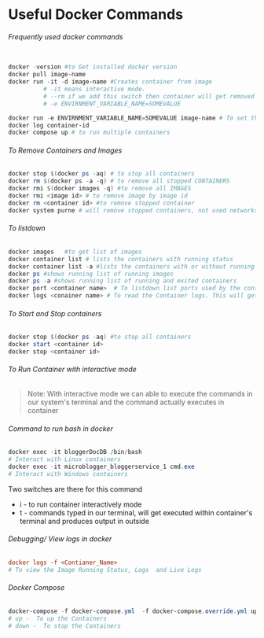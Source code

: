 # Useful Docker Commands
###### Frequently used docker commands


```powershell

docker -version #to Get installed docker version
docker pull image-name
docker run -it -d image-name #Creates container from image
          # -it means interactive mode.
          # --rm if we add this switch then container will get removed once its work done
          # -e ENVIRNMENT_VARIABLE_NAME=SOMEVALUE

docker run -e ENVIRNMENT_VARIABLE_NAME=SOMEVALUE image-name # To set the environment variable for the container
docker log container-id
docker compose up # to run multiple containers
```

###### To Remove Containers and Images
```powershell
docker stop $(docker ps -aq) # to stop all containers
docker rm $(docker ps -a -q) # to remove all stopped CONTAINERS
docker rmi $(docker images -q) #to remove all IMAGES
docker rmi <image id> # to remove image by image id
docker rm <container id> #to remove stopped container
docker system purne # will remove stopped containers, not used networks, Cache  etc.,
```

###### To listdown

```powershell
docker images   #to get list of images
docker container list # lists the containers with running status
docker container list -a #lists the containers with or without running status
docker ps #shows running list of running images
docker ps -a #shows running list of running and exited containers
docker port <container name>  # To listdown list ports used by the container
docker logs <conainer name> # To read the Container logs. This will get the logs even if the container in not running state

```

###### To Start and Stop containers

```powershell
docker stop $(docker ps -aq) #to stop all containers
docker start <container id>
docker stop <container id>
```

###### To Run Container with interactive mode
> Note: With interactive mode we can able to execute the commands in our system's terminal and the command actually executes in container

###### Command to run bash in docker

```powershell
docker exec -it bloggerDocDB /bin/bash
# Interact with Linux containers
docker exec -it microblogger_bloggerservice_1 cmd.exe
# Interact with Windows containers
```
Two switches are there for this command
* i - to run container interactively mode
* t - commands typed in our terminal, will get executed within container's terminal and produces output in outside

###### Debugging/ View logs in docker
```ini
docker logs -f <Contianer_Name>
# To view the Image Running Status, Logs  and Live Logs
```

###### Docker Compose

```powershell
docker-compose -f docker-compose.yml  -f docker-compose.override.yml up -d
# up -  To up the Containers
# down -  To stop the Containers

```

[//]: # (Tags: Frequently Used Docker Commands, Docker with interactive Mode, Docker)
[//]: # (Type: Docker - Commands)
[//]: # (Rating: 2)
[//]: # (Languages:powershell)
[//]: # (ReadyState:Publish)
